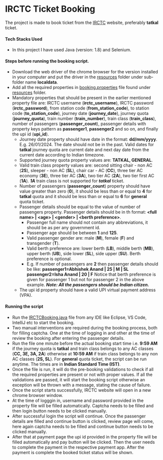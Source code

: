 # IRCTC Ticket Booking
The project is made to book ticket from the [IRCTC](https://www.irctc.co.in) website, preferably **tatkal** ticket.

#### Tech Stacks Used
- In this project I have used Java (version: 1.8) and Selenium.

#### Steps before running the booking script.
- Download the web driver of the chrome browser for the version installed in your computer and put the driver in the [resources](src/main/resources) folder under sub-folder name **localdata**.
- Add all the required properties in [booking.properties](src/main/resources/booking.properties) file found under [resources](src/main/resources) folder.
- Mandatory properties that should be present in the earlier mentioned property file are: IRCTC username (**irctc_username**), IRCTC password (**irctc_password**), from station code (**from_station_code**), to station code (**to_station_code**), journey date (**journey_date**), journey quota (**journey_quota**), train number (**train_number**), train class (**train_class**), number of passengers (**passenger_count**), passenger details with property keys pattern as **passenger1**, **passenger2** and so on, and finally the upi id (**upi_id**).
    - Journey date property should have date in the format: **dd/mm/yyyy**. E.g. 26/01/2024. The date should not be in the past. Valid dates for  **tatkal** journey quota are current date and next day date from the current date according to Indian timezone.
    - Supported journey quota property values are: **TATKAL, GENERAL**.
    - Valid train class property values are: second sitting chair - non AC (**2S**), sleeper - non AC (**SL**), chair car - AC (**CC**), three tier AC economy (**3E**), three tier AC (**3A**), two tier AC (**2A**), two tier first AC (**1A**). **_1A_** train class is not supported for **_tatkal_** ticket.
    - Number of passengers (**passenger_count**) property should have value greater than zero (**0**), it should be less than or equal to **4** for **tatkal** quota and it should be less than or equal to **6** for **general** quota ticket.
    - Passenger details should be equal to the value of number of passengers property. Passenger details should be in th format: **&lt;full name&gt; | &lt;age&gt; | &lt;gender&gt; | &lt;berth preference&gt;**.
        - Passenger full name should not contain any abbreviations, it should be as per any government id.
        - Passenger age should be between **1** and **125**.
        - Valid passenger gender are: male (**M**), female (**F**) and transgender (**T**).
        - Valid berth preference are: lower berth (**LB**), middle berth (**MB**), upper berth (**UB**), side lower (**SL**), side upper (**SU**). Berth preference is optional.
        - E.g. If number of passengers are **2** then passenger details should be like:
        **passenger1=Abhishek Anand | 25 | M | SL**
        **passenger2=Isha Anand | 20 | F**
        Notice that berth preference is given for passenger 1 but not for passenger 2 in the above example.
        **_Note: All the passengers should be Indian citizen._**
    - The upi id property should have a valid UPI virtual payment address (VPA).

#### Running the script
- Run the [IRCTCBooking.java](src/main/java/com/example/abhik26/irctc_booking/IRCTCBooking.java) file from any IDE like Eclipse, VS Code, IntelliJ etc to start the booking.
- Two manual interventions are required during the booking process, both for filling captcha. One at the time of logging in and other at the time of review the booking after entering the passenger details.
- Run the file one minute before the actual booking start time i.e. **9:59 AM** if the journey quota is **tatkal** and train class belongs to any AC classes (**CC, 3E, 3A, 2A**) otherwise at **10:59 AM** if train class belongs to any non AC classes (**2S, SL**). For **general** quota ticket, the script can be run anytime. The times are in **Indian Standard Time (IST)**.
- Once the file is run, it will do the pre-booking validations to check if all the required properties are present or not with proper values. If all the validations are passed, it will start the booking script otherwise an exception will be thrown with a message, stating the cause of failure.
- Once the script starts successfully, IRCTC website will open in a new chrome browser window.
- At the time of logggin in, username and password provided in the property file will be filled automatically. Captcha needs to be filled and then login button needs to be clicked manually.
- After successful login the script will continue. Once the passenger details are filled and continue button is clicked, review page will come, here again captcha needs to be filled and continue button needs to be clicked manually.
- After that at payment page the upi id provided in the property file will be filled automatically and pay button will be clicked. Then the user needs to complete the payment in the respective payment app. After the payment is complete the booked ticket status will be shown.